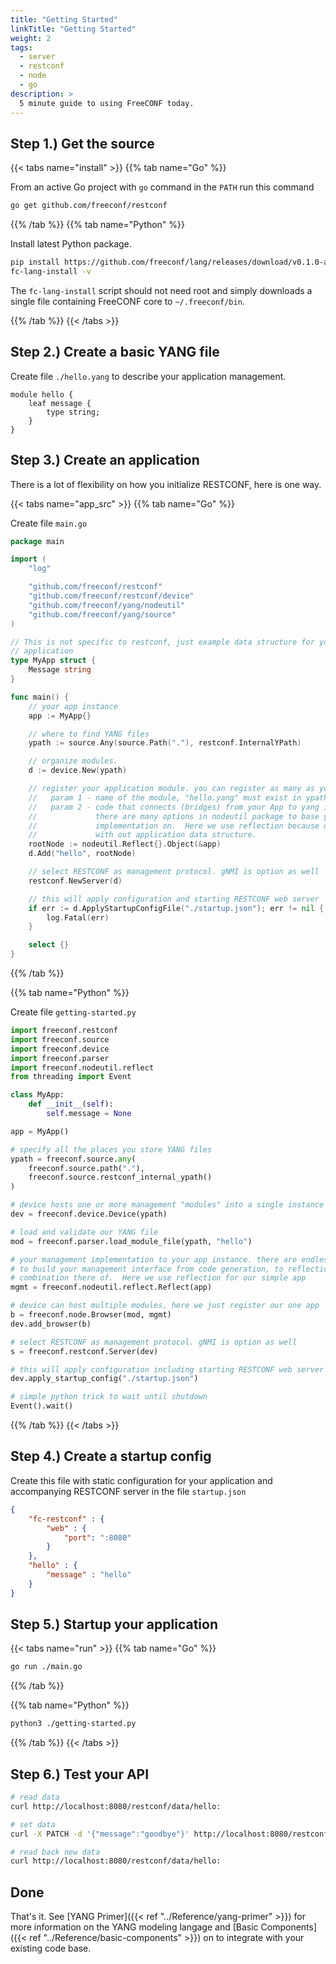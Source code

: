 ```yaml
---
title: "Getting Started"
linkTitle: "Getting Started"
weight: 2
tags:
  - server
  - restconf
  - node
  - go
description: >
  5 minute guide to using FreeCONF today.
---
```



## Step 1.) Get the source

{{< tabs name="install" >}}
{{% tab name="Go" %}}

From an active Go project with `go` command in the `PATH` run this command

```bash
go get github.com/freeconf/restconf
```
{{% /tab %}}
{{% tab name="Python" %}}

Install latest Python package.  

```bash
pip install https://github.com/freeconf/lang/releases/download/v0.1.0-alpha/freeconf-0.1.0-py3-none-any.whl
fc-lang-install -v
```

The `fc-lang-install` script should not need root and simply downloads a single file containing FreeCONF core to `~/.freeconf/bin`.

{{% /tab %}}
{{< /tabs >}}

## Step 2.) Create a basic YANG file

Create file `./hello.yang` to describe your application management.

```
module hello {
	leaf message {
		type string;
	}
}
```

## Step 3.) Create an application

There is a lot of flexibility on how you initialize RESTCONF, here is one way.

{{< tabs name="app_src" >}}
{{% tab name="Go" %}}

Create file `main.go`

```go
package main

import (
	"log"

	"github.com/freeconf/restconf"
	"github.com/freeconf/restconf/device"
	"github.com/freeconf/yang/nodeutil"
	"github.com/freeconf/yang/source"
)

// This is not specific to restconf, just example data structure for your
// application
type MyApp struct {
	Message string
}

func main() {
	// your app instance
	app := MyApp{}

	// where to find YANG files
	ypath := source.Any(source.Path("."), restconf.InternalYPath)

	// organize modules.
	d := device.New(ypath)

	// register your application module. you can register as many as you want here.
	//   param 1 - name of the module, "hello.yang" must exist in ypath
	//   param 2 - code that connects (bridges) from your App to yang interface
	//             there are many options in nodeutil package to base your
	//             implementation on.  Here we use reflection because our yang file aligns
	//             with out application data structure.
	rootNode := nodeutil.Reflect{}.Object(&app)
	d.Add("hello", rootNode)

	// select RESTCONF as management protocol. gNMI is option as well
	restconf.NewServer(d)

	// this will apply configuration and starting RESTCONF web server
	if err := d.ApplyStartupConfigFile("./startup.json"); err != nil {
		log.Fatal(err)
	}

	select {}
}
```
{{% /tab %}}

{{% tab name="Python" %}}

Create file `getting-started.py`

```python
import freeconf.restconf
import freeconf.source
import freeconf.device
import freeconf.parser
import freeconf.nodeutil.reflect
from threading import Event

class MyApp:
    def __init__(self):
        self.message = None

app = MyApp()

# specify all the places you store YANG files
ypath = freeconf.source.any(
    freeconf.source.path("."),
    freeconf.source.restconf_internal_ypath()
)

# device hosts one or more management "modules" into a single instance for export
dev = freeconf.device.Device(ypath)

# load and validate our YANG file
mod = freeconf.parser.load_module_file(ypath, "hello")

# your management implementation to your app instance. there are endless ways to
# to build your management interface from code generation, to reflection and any
# combination there of.  Here we use reflection for our simple app
mgmt = freeconf.nodeutil.reflect.Reflect(app)

# device can host multiple modules, here we just register our one app
b = freeconf.node.Browser(mod, mgmt)
dev.add_browser(b)

# select RESTCONF as management protocol. gNMI is option as well
s = freeconf.restconf.Server(dev)

# this will apply configuration including starting RESTCONF web server
dev.apply_startup_config("./startup.json")

# simple python trick to wait until shutdown
Event().wait()
```

{{% /tab %}}
{{< /tabs >}}


## Step 4.) Create a startup config

Create this file with static configuration for your application and accompanying RESTCONF server in the file `startup.json`

```json
{
    "fc-restconf" : {
        "web" : {
            "port": ":8080"
        }
    },
    "hello" : {
        "message" : "hello"
    }
}
```

## Step 5.) Startup your application

{{< tabs name="run" >}}
{{% tab name="Go" %}}

```bash
go run ./main.go
```
{{% /tab %}}

{{% tab name="Python" %}}

```bash
python3 ./getting-started.py
```

{{% /tab %}}
{{< /tabs >}}

## Step 6.) Test your API

```bash
# read data
curl http://localhost:8080/restconf/data/hello:

# set data
curl -X PATCH -d '{"message":"goodbye"}' http://localhost:8080/restconf/data/hello:

# read back new data
curl http://localhost:8080/restconf/data/hello:
```

## Done

That's it.  See [YANG Primer]({{< ref "../Reference/yang-primer" >}}) for more information on the YANG modeling langage and [Basic Components]({{< ref "../Reference/basic-components" >}}) on to integrate with your existing code base.
